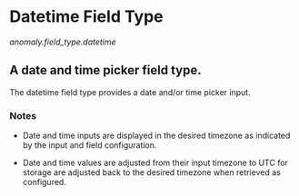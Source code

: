 # Datetime Field Type

*anomaly.field_type.datetime*

## A date and time picker field type.

The datetime field type provides a date and/or time picker input.

### Notes

- Date and time inputs are displayed in the desired timezone as indicated by the input and field configuration.

- Date and time values are adjusted from their input timezone to UTC for storage are adjusted back to the desired timezone when retrieved as configured.